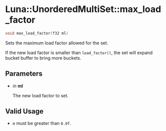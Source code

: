 # Luna::UnorderedMultiSet::max_load_factor

```c++
void max_load_factor(f32 ml)
```

Sets the maximum load factor allowed for the set. 

If the new load factor is smaller than `load_factor()`, the set will expand bucket buffer to bring more buckets. 

## Parameters
* *in* **ml**

    The new load factor to set. 

## Valid Usage
* `m` must be greater than `0.0f`. 

